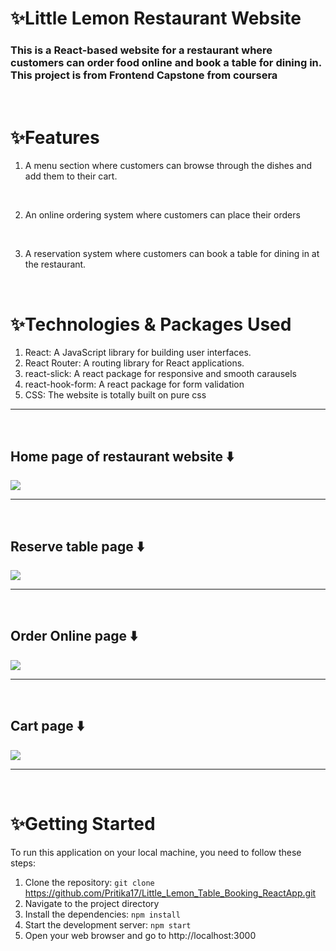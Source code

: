 # ✨Little Lemon Restaurant Website

### This is a React-based website for a restaurant where customers can order food online and book a table for dining in. This project is from Frontend Capstone from coursera
<br>

# ✨Features
1. A menu section where customers can browse through the dishes and add them to their cart.
<br>

2. An online ordering system where customers can place their orders
<br>

3. A reservation system where customers can book a table for dining in at the restaurant.

<br>

# ✨Technologies & Packages  Used
1. React: A JavaScript library for building user interfaces.
2. React Router: A routing library for React applications.
3. react-slick: A react package for responsive and smooth carausels
4. react-hook-form: A react package for form validation
5. CSS: The website is totally built on pure css

<hr>
<br>

## Home page of restaurant website ⬇️
<img src="./src/assets/home-page.png">

<hr>
<br>

## Reserve table page ⬇️

<img src="./src/assets/reserve-table-page.png">

<hr>
<br>

## Order Online page ⬇️

<img src="./src/assets/order-online-page.png">

<hr>
<br>

## Cart page ⬇️

<img src="./src/assets/cart-page.png">
<hr>
<br>

# ✨Getting Started
To run this application on your local machine, you need to follow these steps:

1. Clone the repository: `git clone` https://github.com/Pritika17/Little_Lemon_Table_Booking_ReactApp.git
2. Navigate to the project directory
3. Install the dependencies: `npm install`
4. Start the development server: `npm start`
5. Open your web browser and go to http://localhost:3000
